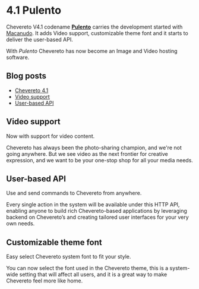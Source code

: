 # 4.1 Pulento

Chevereto V4.1 codename [**Pulento**](https://dle.rae.es/pulento) carries the development started with [Macanudo](4.0.md). It adds Video support, customizable theme font and it starts to deliver the user-based API.

With *Pulento* Chevereto has now become an Image and Video hosting software.

## Blog posts

* [Chevereto 4.1](https://rodolfoberrios.com/2024/04/20/chevereto-4-1/)
* [Video support](https://blog.chevereto.com/upcoming/video-support/)
* [User-based API](https://blog.chevereto.com/upcoming/user-based-api/)

## Video support

Now with support for video content.

Chevereto has always been the photo-sharing champion, and we're not going anywhere. But we see video as the next frontier for creative expression, and we want to be your one-stop shop for all your media needs.

## User-based API

Use and send commands to Chevereto from anywhere.

Every single action in the system will be available under this HTTP API, enabling anyone to build rich Chevereto-based applications by leveraging backend on Chevereto’s and creating tailored user interfaces for your very own needs.

## Customizable theme font

Easy select Chevereto system font to fit your style.

You can now select the font used in the Chevereto theme, this is a system-wide setting that will affect all users, and it is a great way to make Chevereto feel more like home.
